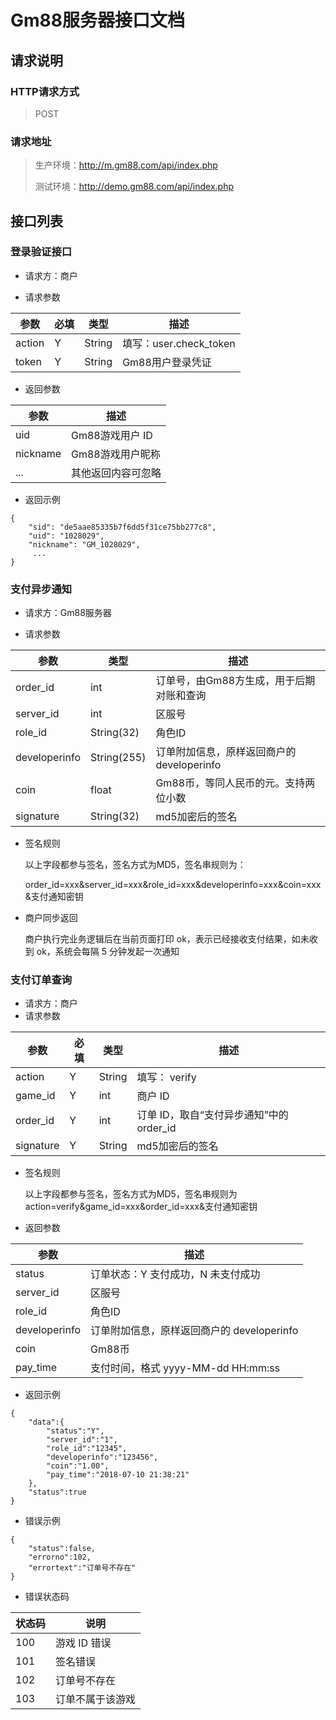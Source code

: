# **Gm88服务器接口文档**

## 请求说明

### HTTP请求⽅式 

>  POST 

### 请求地址

> 生产环境：http://m.gm88.com/api/index.php
>
> 测试环境：http://demo.gm88.com/api/index.php

## 接口列表

### 登录验证接口

* 请求方：商户

* 请求参数

| 参数   | 必填 | 类型   | 描述             |
| ------ | ---- | ------ | ---------------- |
| action | Y    | String | 填写：user.check_token  |
| token  | Y    | String | Gm88用户登录凭证 |

* 返回参数

| 参数     | 描述               |
| -------- | ------------------ |
| uid      | Gm88游戏用户 ID    |
| nickname | Gm88游戏用户昵称   |
| ...      | 其他返回内容可忽略 |

* 返回示例

~~~
{
    "sid": "de5aae85335b7f6dd5f31ce75bb277c8",
    "uid": "1028029",
    "nickname": "GM_1028029",
     ...
}
~~~

<div style="page-break-after: always;"></div>

### 支付异步通知

* 请求方：Gm88服务器

* 请求参数

| 参数       | 类型         | 描述                                                         |
| ------------- | ------------ | ------------------------------------------------------------ |
| order_id      | int          | 订单号，由Gm88方生成，用于后期对账和查询                     |
| server_id     | int          |            区服号                                                  |
| role_id       | String(32) |                角色ID                                              |
| developerinfo | String(255) |                         订单附加信息，原样返回商户的 developerinfo               |
| coin          | float     | Gm88币，等同人民币的元。支持两位小数                                    |
| signature     | String(32) | md5加密后的签名 |

* 签名规则

  以上字段都参与签名，签名方式为MD5，签名串规则为：

  order_id=xxx&server_id=xxx&role_id=xxx&developerinfo=xxx&coin=xxx&支付通知密钥

* 商户同步返回

  商户执行完业务逻辑后在当前页面打印 ok，表示已经接收支付结果，如未收到 ok，系统会每隔 5 分钟发起一次通知

### 支付订单查询

* 请求方：商户
* 请求参数

| 参数      | 必填 | 类型   | 描述                                    |
| --------- | ---- | ------ | --------------------------------------- |
| action    | Y    | String | 填写： verify                           |
| game_id   | Y    | int    | 商户 ID                                 |
| order_id  | Y    | int    | 订单 ID，取自“支付异步通知”中的order_id |
| signature | Y    | String | md5加密后的签名                         |

* 签名规则

  以上字段都参与签名，签名方式为MD5，签名串规则为action=verify&game_id=xxx&order_id=xxx&支付通知密钥

* 返回参数

| 参数          | 描述                                       |
| ------------- | ------------------------------------------ |
| status        | 订单状态：Y 支付成功，N 未支付成功         |
| server_id     | 区服号                                     |
| role_id       | 角色ID                                     |
| developerinfo | 订单附加信息，原样返回商户的 developerinfo |
| coin          | Gm88币                                     |
| pay_time      | 支付时间，格式  yyyy-MM-dd HH:mm:ss        |

* 返回示例

~~~
{
    "data":{
        "status":"Y",
        "server_id":"1",
        "role_id":"12345",
        "developerinfo":"123456",
        "coin":"1.00",
        "pay_time":"2018-07-10 21:38:21"
    },
    "status":true
}
~~~
* 错误示例

~~~
{
    "status":false,
    "errorno":102,
    "errortext":"订单号不存在"
}
~~~

* 错误状态码

| 状态码 | 说明             |
| ------ | ---------------- |
| 100    | 游戏 ID 错误     |
| 101    | 签名错误         |
| 102    | 订单号不存在     |
| 103    | 订单不属于该游戏 |